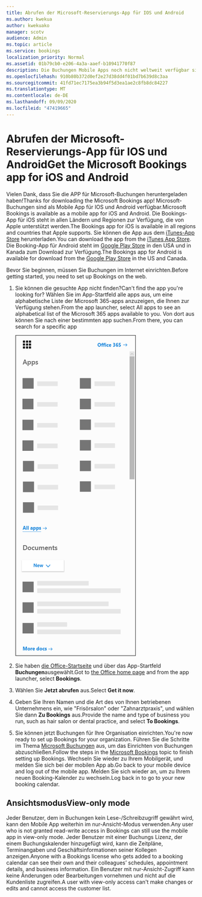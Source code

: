 ```yaml
---
title: Abrufen der Microsoft-Reservierungs-App für IOS und Android
ms.author: kwekua
author: kwekuako
manager: scotv
audience: Admin
ms.topic: article
ms.service: bookings
localization_priority: Normal
ms.assetid: 01b79cb0-e206-4a3a-aaef-b10941770f87
description: Die Buchungen Mobile Apps noch nicht weltweit verfügbar sind. In diesem Artikel werden die Gebietsschemas aufgelistet, in denen die Apps jetzt verfügbar sind.
ms.openlocfilehash: 910b80b372d0ef2e27d38dd4f01bd7b639d8c3aa
ms.sourcegitcommit: 41fd71ec7175ea3b94f5d3ea1ae2c8fb8dc84227
ms.translationtype: MT
ms.contentlocale: de-DE
ms.lasthandoff: 09/09/2020
ms.locfileid: "47419665"
---
```

# <a name="get-the-microsoft-bookings-app-for-ios-and-android"></a><span data-ttu-id="80b68-104">Abrufen der Microsoft-Reservierungs-App für IOS und Android</span><span class="sxs-lookup"><span data-stu-id="80b68-104">Get the Microsoft Bookings app for iOS and Android</span></span>

<span data-ttu-id="80b68-105">Vielen Dank, dass Sie die APP für Microsoft-Buchungen heruntergeladen haben!</span><span class="sxs-lookup"><span data-stu-id="80b68-105">Thanks for downloading the Microsoft Bookings app!</span></span> <span data-ttu-id="80b68-106">Microsoft-Buchungen sind als Mobile App für IOS und Android verfügbar.</span><span class="sxs-lookup"><span data-stu-id="80b68-106">Microsoft Bookings is available as a mobile app for iOS and Android.</span></span> <span data-ttu-id="80b68-107">Die Bookings-App für iOS steht in allen Ländern und Regionen zur Verfügung, die von Apple unterstützt werden.</span><span class="sxs-lookup"><span data-stu-id="80b68-107">The Bookings app for iOS is available in all regions and countries that Apple supports.</span></span> <span data-ttu-id="80b68-108">Sie können die App aus dem [iTunes-App Store](https://apps.apple.com/app/microsoft-bookings/id1065657468) herunterladen.</span><span class="sxs-lookup"><span data-stu-id="80b68-108">You can download the app from the [iTunes App Store](https://apps.apple.com/app/microsoft-bookings/id1065657468).</span></span> <span data-ttu-id="80b68-109">Die Booking-App für Android steht im [Google Play Store](https://play.google.com/store/apps/details?id=com.microsoft.exchange.bookings) in den USA und in Kanada zum Download zur Verfügung.</span><span class="sxs-lookup"><span data-stu-id="80b68-109">The Bookings app for Android is available for download from the [Google Play Store](https://play.google.com/store/apps/details?id=com.microsoft.exchange.bookings) in the US and Canada.</span></span>

<span data-ttu-id="80b68-110">Bevor Sie beginnen, müssen Sie Buchungen im Internet einrichten.</span><span class="sxs-lookup"><span data-stu-id="80b68-110">Before getting started, you need to set up Bookings on the web.</span></span>

1. <span data-ttu-id="80b68-111">Sie können die gesuchte App nicht finden?</span><span class="sxs-lookup"><span data-stu-id="80b68-111">Can't find the app you're looking for?</span></span> <span data-ttu-id="80b68-112">Wählen Sie im App-Startfeld alle apps aus, um eine alphabetische Liste der Microsoft 365-apps anzuzeigen, die Ihnen zur Verfügung stehen.</span><span class="sxs-lookup"><span data-stu-id="80b68-112">From the app launcher, select All apps to see an alphabetical list of the Microsoft 365 apps available to you.</span></span> <span data-ttu-id="80b68-113">Von dort aus können Sie nach einer bestimmten app suchen.</span><span class="sxs-lookup"><span data-stu-id="80b68-113">From there, you can search for a specific app</span></span>

   ![Bild des App-Startprogramms](../media/bookings-all-apps-launcher.png)

2. <span data-ttu-id="80b68-115">Sie haben [die Office-Startseite](https://office.com) und über das App-Startfeld **Buchungen**ausgewählt.</span><span class="sxs-lookup"><span data-stu-id="80b68-115">Got to [the Office home page](https://office.com) and from the app launcher, select **Bookings**.</span></span>

3. <span data-ttu-id="80b68-116">Wählen Sie **Jetzt abrufen** aus.</span><span class="sxs-lookup"><span data-stu-id="80b68-116">Select **Get it now**.</span></span>

4. <span data-ttu-id="80b68-117">Geben Sie Ihren Namen und die Art des von Ihnen betriebenen Unternehmens ein, wie "Frisörsalon" oder "Zahnarztpraxis", und wählen Sie dann **Zu Bookings** aus.</span><span class="sxs-lookup"><span data-stu-id="80b68-117">Provide the name and type of business you run, such as hair salon or dental practice, and select **To Bookings**.</span></span>

5. <span data-ttu-id="80b68-118">Sie können jetzt Buchungen für Ihre Organisation einrichten.</span><span class="sxs-lookup"><span data-stu-id="80b68-118">You're now ready to set up Bookings for your organization.</span></span> <span data-ttu-id="80b68-119">Führen Sie die Schritte im Thema [Microsoft Buchungen](bookings-overview.md) aus, um das Einrichten von Buchungen abzuschließen.</span><span class="sxs-lookup"><span data-stu-id="80b68-119">Follow the steps in the [Microsoft Bookings](bookings-overview.md) topic to finish setting up Bookings.</span></span> <span data-ttu-id="80b68-120">Wechseln Sie wieder zu Ihrem Mobilgerät, und melden Sie sich bei der mobilen App ab.</span><span class="sxs-lookup"><span data-stu-id="80b68-120">Go back to your mobile device and log out of the mobile app.</span></span> <span data-ttu-id="80b68-121">Melden Sie sich wieder an, um zu Ihrem neuen Booking-Kalender zu wechseln.</span><span class="sxs-lookup"><span data-stu-id="80b68-121">Log back in to go to your new booking calendar.</span></span>

## <a name="view-only-mode"></a><span data-ttu-id="80b68-122">Ansichtsmodus</span><span class="sxs-lookup"><span data-stu-id="80b68-122">View-only mode</span></span>

<span data-ttu-id="80b68-123">Jeder Benutzer, dem in Buchungen kein Lese-/Schreibzugriff gewährt wird, kann den Mobile App weiterhin im nur-Ansicht-Modus verwenden.</span><span class="sxs-lookup"><span data-stu-id="80b68-123">Any user who is not granted read-write access in Bookings can still use the mobile app in view-only mode.</span></span> <span data-ttu-id="80b68-124">Jeder Benutzer mit einer Buchungs Lizenz, der einem Buchungskalender hinzugefügt wird, kann die Zeitpläne, Terminangaben und Geschäftsinformationen seiner Kollegen anzeigen.</span><span class="sxs-lookup"><span data-stu-id="80b68-124">Anyone with a Bookings license who gets added to a booking calendar can see their own and their colleagues’ schedules, appointment details, and business information.</span></span> <span data-ttu-id="80b68-125">Ein Benutzer mit nur-Ansicht-Zugriff kann keine Änderungen oder Bearbeitungen vornehmen und nicht auf die Kundenliste zugreifen.</span><span class="sxs-lookup"><span data-stu-id="80b68-125">A user with view-only access can't make changes or edits and cannot access the customer list.</span></span>

